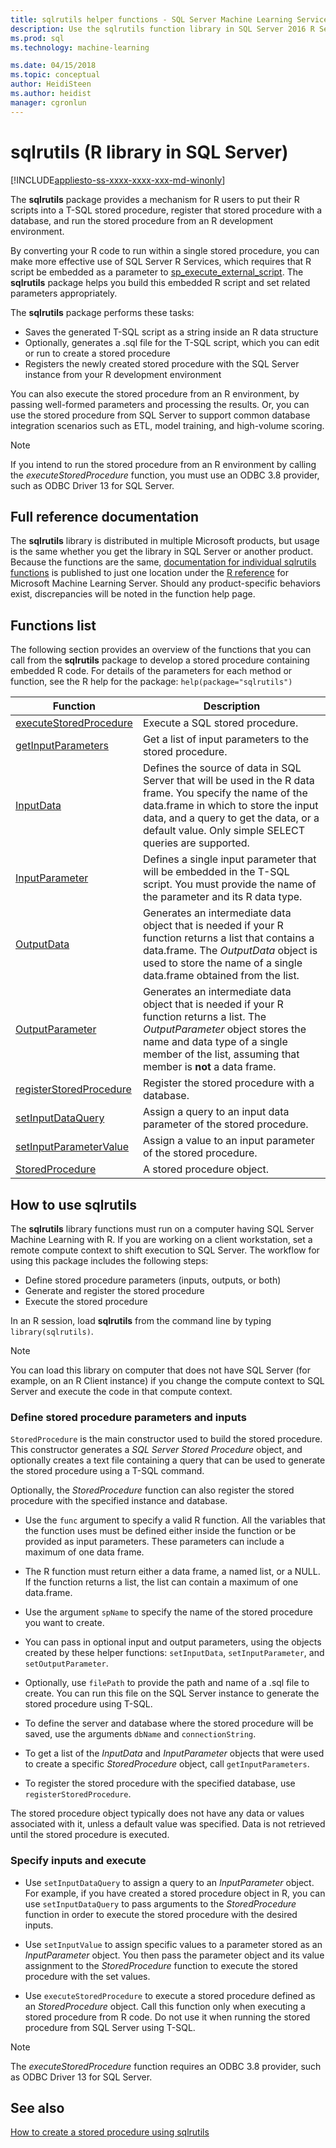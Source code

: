 ```yaml
---
title: sqlrutils helper functions - SQL Server Machine Learning Services
description: Use the sqlrutils function library in SQL Server 2016 R Services and SQL Server 2017 Machine Learning Services with R to generate stored procedures containing R script.
ms.prod: sql
ms.technology: machine-learning

ms.date: 04/15/2018  
ms.topic: conceptual
author: HeidiSteen
ms.author: heidist
manager: cgronlun
---
```

# sqlrutils (R library in SQL Server)
[!INCLUDE[appliesto-ss-xxxx-xxxx-xxx-md-winonly](../../includes/appliesto-ss-xxxx-xxxx-xxx-md-winonly.md)]

The **sqlrutils** package provides a mechanism for R users to put their R scripts into a T-SQL stored procedure, register that stored procedure with a database, and run the stored procedure from an R development environment. 

By converting your R code to run within a single stored procedure, you can make more effective use of SQL Server R Services, which requires that R script be embedded as a parameter to [sp_execute_external_script](../../relational-databases/system-stored-procedures/sp-execute-external-script-transact-sql.md). The **sqlrutils** package helps you build this embedded R script and set related parameters appropriately.

The **sqlrutils** package performs these tasks:

- Saves the generated T-SQL script as a string inside an R data structure
- Optionally, generates a .sql file for the T-SQL script, which you can edit or run to create a stored procedure
- Registers the newly created stored procedure with the SQL Server instance from your R development environment

You can also execute the stored procedure from an R environment, by passing well-formed parameters and processing the results. Or, you can use the stored procedure from SQL Server to support common database integration scenarios such as ETL, model training, and high-volume scoring.

  > [!NOTE]
  > If you intend to run the stored procedure from an R environment by calling the *executeStoredProcedure* function, you must use an ODBC 3.8 provider, such as ODBC Driver 13 for SQL Server.  
  
## Full reference documentation

The **sqlrutils** library is distributed in multiple Microsoft products, but usage is the same whether you get the library in SQL Server or another product. Because the functions are the same, [documentation for individual sqlrutils functions](https://docs.microsoft.com/machine-learning-server/r-reference/revoscaler/revoscaler) is published to just one location under the [R reference](https://docs.microsoft.com/machine-learning-server/r-reference/introducing-r-server-r-package-reference) for Microsoft Machine Learning Server. Should any product-specific behaviors exist, discrepancies will be noted in the function help page.

## Functions list

The following section provides an overview of the functions that you can call from the **sqlrutils** package to develop a stored procedure containing embedded R code. For details of the parameters for each method or function, see the R help for the package: `help(package="sqlrutils")`

|Function | Description |
|------|-------------|
|[executeStoredProcedure](https://docs.microsoft.com/machine-learning-server/r-reference/sqlrutils/executestoredprocedure)| Execute a SQL stored procedure.|
|[getInputParameters](https://docs.microsoft.com/machine-learning-server/r-reference/sqlrutils/getinputparameters)| Get a list of input parameters to the stored procedure.| 
|[InputData](https://docs.microsoft.com/machine-learning-server/r-reference/sqlrutils/inputdata)| Defines the source of data in SQL Server that will be used in the R data frame. You specify the name of the data.frame in which to store the input data, and a query to get the data, or a default value. Only simple SELECT queries are supported. | 
|[InputParameter](https://docs.microsoft.com/machine-learning-server/r-reference/sqlrutils/inputparameter)| Defines a single input parameter that will be embedded in the T-SQL script. You must provide the name of the parameter and its R data type.| 
|[OutputData](https://docs.microsoft.com/machine-learning-server/r-reference/sqlrutils/outputdata)| Generates an intermediate data object that is needed if your R function returns a list that contains a data.frame. The *OutputData* object is used to store the name of a single data.frame obtained from the list.| 
|[OutputParameter](https://docs.microsoft.com/machine-learning-server/r-reference/sqlrutils/outputparameter) | Generates an intermediate data object that is needed if your R function returns a list. The *OutputParameter* object stores the name and data type of a single member of the list, assuming that member is **not** a data frame. |
|[registerStoredProcedure](https://docs.microsoft.com/machine-learning-server/r-reference/sqlrutils/registerstoredprocedure) | Register the stored procedure with a database.|
|[setInputDataQuery](https://docs.microsoft.com/machine-learning-server/r-reference/sqlrutils/setinputdataquery)| Assign a query to an input data parameter of the stored procedure.| 
|[setInputParameterValue](https://docs.microsoft.com/machine-learning-server/r-reference/sqlrutils/setinputparametervalue)| Assign a value to an input parameter of the stored procedure.| 
|[StoredProcedure](https://docs.microsoft.com/machine-learning-server/r-reference/sqlrutils/storedprocedure)| A stored procedure object.|


## How to use sqlrutils

The **sqlrutils** library functions must run on a computer having SQL Server Machine Learning with R. If you are working on a client workstation, set a remote compute context to shift execution to SQL Server. The workflow for using this package includes the following steps:

+ Define stored procedure parameters (inputs, outputs, or both) 
+ Generate and register the stored procedure    
+ Execute the stored procedure  

In an R session, load **sqlrutils** from the command line by typing `library(sqlrutils)`.

> [!Note]
> You can load this library on computer that does not have SQL Server (for example, on an R Client instance) if you change the compute context to SQL Server and execute the code in that compute context.


### Define stored procedure parameters and inputs

`StoredProcedure` is the main constructor used to build the stored procedure. This constructor generates a *SQL Server Stored Procedure* object, and optionally creates a text file containing a query that can be used to generate the stored procedure using a T-SQL command. 

Optionally, the *StoredProcedure* function can also register the stored procedure with the specified instance and database.

+ Use the `func` argument to specify a valid R function. All the variables that the function uses must be defined either inside the function or be provided as input parameters. These parameters can include a maximum of one data frame.

+ The R function must return either a data frame, a named list, or a NULL. If the function returns a list, the list can contain a maximum of one data.frame.

+ Use the argument `spName` to specify the name of the stored procedure you want to create.

+ You can pass in optional input and output parameters, using the objects created by these helper functions: `setInputData`, `setInputParameter`, and `setOutputParameter`.

+  Optionally, use `filePath` to provide the path and name of a .sql file to create. You can run this file on the SQL Server instance to generate the stored procedure using T-SQL.

+ To define the server and database where the stored procedure will be saved, use the arguments `dbName` and  `connectionString`.

+ To get a list of the *InputData* and *InputParameter* objects that were used to create a specific *StoredProcedure* object, call `getInputParameters`. 

+ To register the stored procedure with the specified database, use `registerStoredProcedure`.

The stored procedure object typically does not have any data or values associated with it, unless a default value was specified. Data is not retrieved until the stored procedure is executed. 

### Specify inputs and execute

+ Use `setInputDataQuery` to assign a query to an *InputParameter* object. For example, if you have created a stored procedure object in R, you can use `setInputDataQuery` to pass arguments to the *StoredProcedure* function in order to execute the stored procedure with the desired inputs.

+ Use `setInputValue` to assign specific values to a parameter stored as an *InputParameter* object. You then pass the parameter object and its value assignment to the *StoredProcedure* function to execute the stored procedure with the set values.

+ Use `executeStoredProcedure` to execute a stored procedure defined as an *StoredProcedure* object. Call this function only when executing a stored procedure from R code. Do not use it when running the stored procedure from SQL Server using T-SQL.

> [!NOTE]
> The *executeStoredProcedure* function requires an ODBC 3.8 provider, such as ODBC Driver 13 for SQL Server.  

## See also

[How to create a stored procedure using sqlrutils](how-to-create-a-stored-procedure-using-sqlrutils.md)

